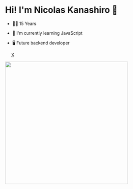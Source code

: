 <h1> Hi! I'm Nicolas Kanashiro 👋 </h1>
<ul> <li>👨‍🎓 15 Years</li></ul>
<ul> <li>🌱 I'm currently learning JavaScript </li> </ul>
<ul> <li>🖥 Future backend developer </li> </ul>

<a href="(https://x.com/nicolashora7)"><img src="https://github.com/nkhora7/nkhora7/x.png" width="16"></img></a> [X](https://x.com/nicolashora7)  


<img width="400px" align="left" src="https://github-readme-stats.vercel.app/api/top-langs/?username=nkhora7&hide=html&layout=compact&theme=buefy" />  


